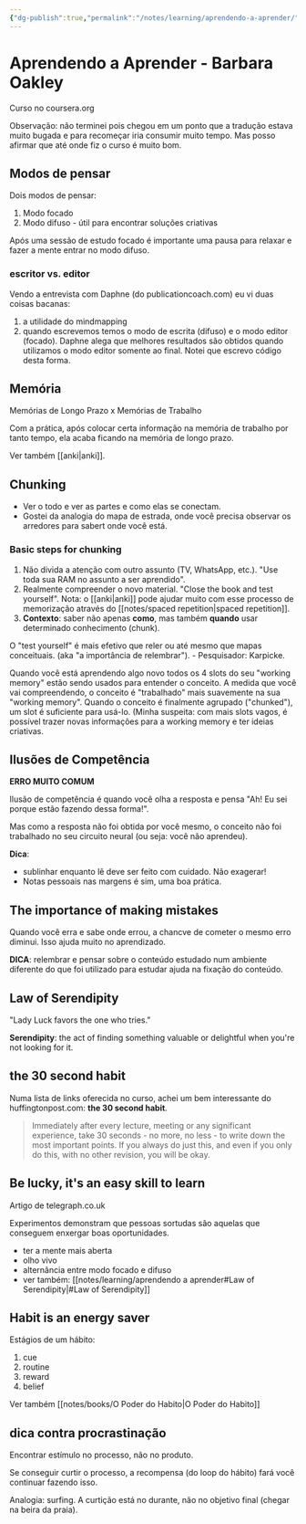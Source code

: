 ```yaml
---
{"dg-publish":true,"permalink":"/notes/learning/aprendendo-a-aprender/","dgHomeLink":true,"dgPassFrontmatter":false,"dgShowBacklinks":true,"dgShowLocalGraph":false}
---
```


# Aprendendo a Aprender - Barbara Oakley

Curso no coursera.org

Observação: não terminei pois chegou em um ponto que a tradução estava muito bugada e para recomeçar iria consumir muito tempo. Mas posso afirmar que até onde fiz o curso é muito bom.

## Modos de pensar

Dois modos de pensar:

1. Modo focado
2. Modo difuso - útil para encontrar soluções criativas

Após uma sessão de estudo focado é importante uma pausa para relaxar e fazer a mente entrar no modo difuso.

### escritor vs. editor

Vendo a entrevista com Daphne (do publicationcoach.com) eu vi duas coisas bacanas:

1. a utilidade do mindmapping
2. quando escrevemos temos o modo de escrita (difuso) e o modo editor (focado). Daphne alega que melhores resultados são obtidos quando utilizamos o modo editor somente ao final. Notei que escrevo código desta forma.

## Memória

Memórias de Longo Prazo x Memórias de Trabalho

Com a prática, após colocar certa informação na memória de trabalho por tanto tempo, ela acaba ficando na memória de longo prazo.

Ver também [[anki|anki]].

## Chunking

- Ver o todo e ver as partes e como elas se conectam.
- Gostei da analogia do mapa de estrada, onde você precisa observar os arredores para sabert onde você está.

### Basic steps for chunking

1. Não divida a atenção com outro assunto (TV, WhatsApp, etc.). "Use toda sua RAM no assunto a ser aprendido".
2. Realmente compreender o novo material. "Close the book and test yourself". Nota: o [[anki|anki]] pode ajudar muito com esse processo de memorização através do [[notes/spaced repetition|spaced repetition]].
3. **Contexto**: saber não apenas __como__, mas também __quando__ usar determinado conhecimento (chunk).

O "test yourself" é mais efetivo que reler ou até mesmo que mapas conceituais. (aka "a importância de relembrar"). - Pesquisador: Karpicke.

Quando você está aprendendo algo novo todos os 4 slots do seu "working memory" estão sendo usados para entender o conceito. A medida que você vai compreendendo, o conceito é "trabalhado" mais suavemente na sua "working memory". Quando o conceito é finalmente agrupado ("chunked"), um slot é suficiente para usá-lo. (Minha suspeita: com mais slots vagos, é possível trazer novas informações para a working memory e ter ideias criativas.


## Ilusões de Competência

**ERRO MUITO COMUM**

Ilusão de competência é quando você olha a resposta e pensa "Ah! Eu sei porque estão fazendo dessa forma!".

Mas como a resposta não foi obtida por você mesmo, o conceito não foi trabalhado no seu circuito neural (ou seja: você não aprendeu).

**Dica**:

- sublinhar enquanto lê deve ser feito com cuidado. Não exagerar!
- Notas pessoais nas margens é sim, uma boa prática.


## The importance of making mistakes

Quando você erra e sabe onde errou, a chancve de cometer o mesmo erro diminui. Isso ajuda muito no aprendizado.

**DICA**: relembrar e pensar sobre o conteúdo estudado num ambiente diferente do que foi utilizado para estudar ajuda na fixação do conteúdo.


## Law of Serendipity

"Lady Luck favors the one who tries."

**Serendipity**: the act of finding something valuable or delightful when you're not looking for it.


## the 30 second habit

Numa lista de links oferecida no curso, achei um bem interessante do huffingtonpost.com: **the 30 second habit**.

> Immediately after every lecture, meeting or any significant experience, take 30 seconds - no more, no less - to write down the most important points. If you always do just this, and even if you only do this, with no other revision, you will be okay.


## Be lucky, it's an easy skill to learn

Artigo de telegraph.co.uk

Experimentos demonstram que pessoas sortudas são aquelas que conseguem enxergar boas oportunidades.

- ter a mente mais aberta
- olho vivo
- alternância entre modo focado e difuso
- ver também: [[notes/learning/aprendendo a aprender#Law of Serendipity|#Law of Serendipity]]


## Habit is an energy saver

Estágios de um hábito:

1. cue
2. routine
3. reward
4. belief

Ver também [[notes/books/O Poder do Habito|O Poder do Habito]]


## dica contra procrastinação

Encontrar estímulo no processo, não no produto.

Se conseguir curtir o processo, a recompensa (do loop do hábito) fará você continuar fazendo isso.

Analogia: surfing. A curtição está no durante, não no objetivo final (chegar na beira da praia).

